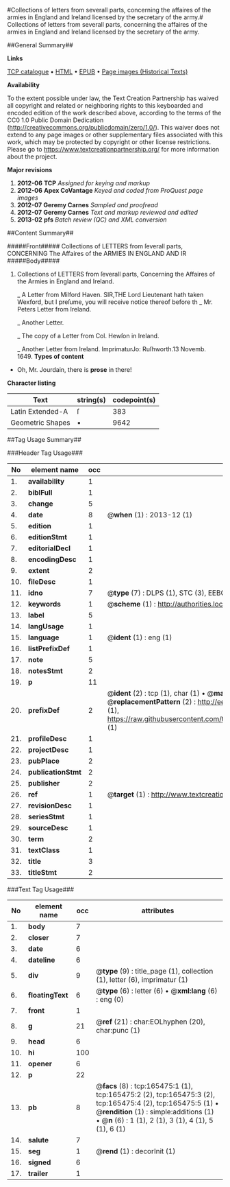 #Collections of letters from severall parts, concerning the affaires of the armies in England and Ireland licensed by the secretary of the army.#
Collections of letters from severall parts, concerning the affaires of the armies in England and Ireland licensed by the secretary of the army.

##General Summary##

**Links**

[TCP catalogue](http://www.ota.ox.ac.uk/tcp/)  • 
[HTML](http://tei.it.ox.ac.uk/tcp/Texts-HTML/free/A80/A80124.html)  • 
[EPUB](http://tei.it.ox.ac.uk/tcp/Texts-EPUB/free/A80/A80124.epub) • 
[Page images (Historical Texts)](https://historicaltexts.jisc.ac.uk/eebo-99865357e)

**Availability**

To the extent possible under law, the Text Creation Partnership has waived all copyright and related or neighboring rights to this keyboarded and encoded edition of the work described above, according to the terms of the CC0 1.0 Public Domain Dedication (http://creativecommons.org/publicdomain/zero/1.0/). This waiver does not extend to any page images or other supplementary files associated with this work, which may be protected by copyright or other license restrictions. Please go to https://www.textcreationpartnership.org/ for more information about the project.

**Major revisions**

1. __2012-06__ __TCP__ *Assigned for keying and markup*
1. __2012-06__ __Apex CoVantage__ *Keyed and coded from ProQuest page images*
1. __2012-07__ __Geremy Carnes__ *Sampled and proofread*
1. __2012-07__ __Geremy Carnes__ *Text and markup reviewed and edited*
1. __2013-02__ __pfs__ *Batch review (QC) and XML conversion*

##Content Summary##

#####Front#####
 Collections of LETTERS from ſeverall parts, CONCERNING The Affaires of the ARMIES IN ENGLAND AND IR
#####Body#####

1. Collections of LETTERS from ſeverall parts, Concerning the Affaires of the Armies in England and Ireland.

    _ A Letter from Milford Haven.
SIR,THE Lord Lieutenant hath taken Wexford, but I preſume, you will receive notice thereof before th
    _ Mr. Peters Letter from Ireland.

    _ Another Letter.

    _ The copy of a Letter from Col. Hewſon in Ireland.

    _ Another Letter from Ireland.
ImprimaturJo: Ruſhworth.13 Novemb. 1649.
**Types of content**

  * Oh, Mr. Jourdain, there is **prose** in there!

**Character listing**


|Text|string(s)|codepoint(s)|
|---|---|---|
|Latin Extended-A|ſ|383|
|Geometric Shapes|▪|9642|

##Tag Usage Summary##

###Header Tag Usage###

|No|element name|occ|attributes|
|---|---|---|---|
|1.|__availability__|1||
|2.|__biblFull__|1||
|3.|__change__|5||
|4.|__date__|8| @__when__ (1) : 2013-12 (1)|
|5.|__edition__|1||
|6.|__editionStmt__|1||
|7.|__editorialDecl__|1||
|8.|__encodingDesc__|1||
|9.|__extent__|2||
|10.|__fileDesc__|1||
|11.|__idno__|7| @__type__ (7) : DLPS (1), STC (3), EEBO-CITATION (1), PROQUEST (1), VID (1)|
|12.|__keywords__|1| @__scheme__ (1) : http://authorities.loc.gov/ (1)|
|13.|__label__|5||
|14.|__langUsage__|1||
|15.|__language__|1| @__ident__ (1) : eng (1)|
|16.|__listPrefixDef__|1||
|17.|__note__|5||
|18.|__notesStmt__|2||
|19.|__p__|11||
|20.|__prefixDef__|2| @__ident__ (2) : tcp (1), char (1)  •  @__matchPattern__ (2) : ([0-9\-]+):([0-9IVX]+) (1), (.+) (1)  •  @__replacementPattern__ (2) : http://eebo.chadwyck.com/downloadtiff?vid=$1&page=$2 (1), https://raw.githubusercontent.com/textcreationpartnership/Texts/master/tcpchars.xml#$1 (1)|
|21.|__profileDesc__|1||
|22.|__projectDesc__|1||
|23.|__pubPlace__|2||
|24.|__publicationStmt__|2||
|25.|__publisher__|2||
|26.|__ref__|1| @__target__ (1) : http://www.textcreationpartnership.org/docs/. (1)|
|27.|__revisionDesc__|1||
|28.|__seriesStmt__|1||
|29.|__sourceDesc__|1||
|30.|__term__|2||
|31.|__textClass__|1||
|32.|__title__|3||
|33.|__titleStmt__|2||


###Text Tag Usage###

|No|element name|occ|attributes|
|---|---|---|---|
|1.|__body__|7||
|2.|__closer__|7||
|3.|__date__|6||
|4.|__dateline__|6||
|5.|__div__|9| @__type__ (9) : title_page (1), collection (1), letter (6), imprimatur (1)|
|6.|__floatingText__|6| @__type__ (6) : letter (6)  •  @__xml:lang__ (6) : eng (0)|
|7.|__front__|1||
|8.|__g__|21| @__ref__ (21) : char:EOLhyphen (20), char:punc (1)|
|9.|__head__|6||
|10.|__hi__|100||
|11.|__opener__|6||
|12.|__p__|22||
|13.|__pb__|8| @__facs__ (8) : tcp:165475:1 (1), tcp:165475:2 (2), tcp:165475:3 (2), tcp:165475:4 (2), tcp:165475:5 (1)  •  @__rendition__ (1) : simple:additions (1)  •  @__n__ (6) : 1 (1), 2 (1), 3 (1), 4 (1), 5 (1), 6 (1)|
|14.|__salute__|7||
|15.|__seg__|1| @__rend__ (1) : decorInit (1)|
|16.|__signed__|6||
|17.|__trailer__|1||
